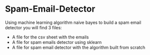 # Spam-Email-Detector
Using machine learning algorithm naive bayes to build a spam email detector
you will find 3 files:
* A file for the csv sheet with the emails
* A file for spam emails detector using sklearn
* A file for spam email detector with the algorithm built from scratch
